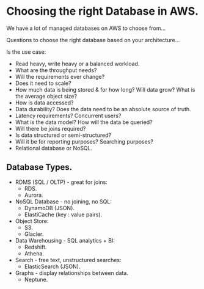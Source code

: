 # **Choosing the right Database in AWS.**

We have a lot of managed databases on AWS to choose from...

Questions to choose the right database based on your architecture...

Is the use case:
* Read heavy, write heavy or a balanced workload.
* What are the throughput needs?
* Will the requirements ever change?
* Does it need to scale?
* How much data is being stored & for how long? Will data grow? What is the average object size?
* How is data accessed?
* Data durability? Does the data need to be an absolute source of truth.
* Latency requirements? Concurrent users?
* What is the data model? How will the data be queried?
* Will there be joins required?
* Is data structured or semi-structured?
* Will it be for reporting purposes? Searching purposes?
* Relational database or NoSQL.

## **Database Types.**

* RDMS (SQL / OLTP) - great for joins:
    * RDS.
    * Aurora.
* NoSQL Database - no joining, no SQL:
    * DynamoDB (JSON).
    * ElastiCache (key : value pairs).
* Object Store:
    * S3.
    * Glacier.
* Data Warehousing - SQL analytics + BI:
    * Redshift.
    * Athena.
* Search - free text, unstructured searches:
    * ElasticSearch (JSON).
* Graphs - display relationships between data.
    * Neptune.